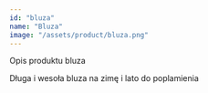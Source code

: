 ```yaml
---
id: "bluza"
name: "Bluza"
image: "/assets/product/bluza.png"
---
```

Opis produktu bluza

Długa i wesoła bluza na zimę i lato do poplamienia
